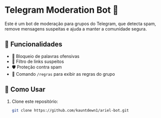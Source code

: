 # Telegram Moderation Bot 🤖

Este é um bot de moderação para grupos do Telegram, que detecta spam, remove mensagens suspeitas e ajuda a manter a comunidade segura.

## 📌 Funcionalidades

- 🚫 Bloqueio de palavras ofensivas
- 🔗 Filtro de links suspeitos
- 🛡️ Proteção contra spam
- 📜 Comando `/regras` para exibir as regras do grupo

## 🚀 Como Usar

1. Clone este repositório:

   ```sh
   git clone https://github.com/kauntdewn1/ariel-bot.git
